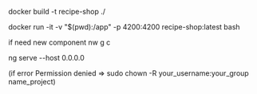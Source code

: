 docker build -t recipe-shop ./

docker run -it -v "$(pwd):/app" -p 4200:4200 recipe-shop:latest bash 

if need new component nw g c

ng serve --host 0.0.0.0

(if error  Permission denied => sudo chown -R your_username:your_group name_project)
